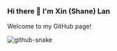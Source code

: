 ### Hi there 👋 I'm Xin (Shane) Lan
Welcome to my GitHub page!

<!-- GitHub Contribution Snake -->
<picture>
  <source media="(prefers-color-scheme: dark)" srcset="https://github.com/yourusername/yourusername/blob/output/github-contribution-grid-snake-dark.svg" />
  <source media="(prefers-color-scheme: light)" srcset="https://github.com/yourusername/yourusername/blob/output/github-contribution-grid-snake.svg" />
  <img alt="github-snake" src="https://github.com/yourusername/yourusername/blob/output/github-contribution-grid-snake.svg" />
</picture>



<!--
**xinlan-technology/xinlan-technology** is a ✨ _special_ ✨ repository because its `README.md` (this file) appears on your GitHub profile.

Here are some ideas to get you started:

- 🔭 I’m currently working on ...
- 🌱 I’m currently learning ...
- 👯 I’m looking to collaborate on ...
- 🤔 I’m looking for help with ...
- 💬 Ask me about ...
- 📫 How to reach me: ...
- 😄 Pronouns: ...
- ⚡ Fun fact: ...
-->
